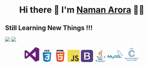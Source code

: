 <h1 align='center'>
  Hi there 👋  I'm   <a href="https://github.com/naman3305">
  Naman Arora</a> 👨‍💻
</h1>

##  Still Learning New Things !!!


<img src="https://github-readme-stats.vercel.app/api?username=naman3305&&show_icons=true&title_color=ffffff&icon_color=bb2acf&text_color=daf7dc&bg_color=151515&count_private=true"/>
<img src="https://github-readme-stats.vercel.app/api/top-langs?username=naman3305&theme=dark&hide_langs_below=1"/>
<p align="center"> 
<img src=https://raw.githubusercontent.com/devicons/devicon/master/icons/visualstudio/visualstudio-plain.svg alt=vs-code width="50" height="50"/>
<img src=https://raw.githubusercontent.com/github/explore/80688e429a7d4ef2fca1e82350fe8e3517d3494d/topics/css/css.png alt=css3 width="40" height="40"/>
<img src=https://raw.githubusercontent.com/github/explore/80688e429a7d4ef2fca1e82350fe8e3517d3494d/topics/html/html.png alt=html5 width="40" height="40"/> 
<img src=https://raw.githubusercontent.com/github/explore/80688e429a7d4ef2fca1e82350fe8e3517d3494d/topics/javascript/javascript.png alt=javascript width="40" height="40"/> 
<img src=https://raw.githubusercontent.com/github/explore/80688e429a7d4ef2fca1e82350fe8e3517d3494d/topics/bootstrap/bootstrap.png alt=Bootstrap width="40" height="40"/> 
<img src=https://raw.githubusercontent.com/github/explore/80688e429a7d4ef2fca1e82350fe8e3517d3494d/topics/java/java.png alt=java width="40" height="40"/> 
<img src=https://raw.githubusercontent.com/devicons/devicon/master/icons/mysql/mysql-plain-wordmark.svg alt=mysql width="50" height="50"/>
  <img src=https://raw.githubusercontent.com/github/explore/80688e429a7d4ef2fca1e82350fe8e3517d3494d/topics/c/c.png alt=mysql width="50" height="50"/>
</p>

